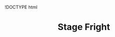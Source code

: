 !DOCTYPE html
<html>

<head>

<title> Stage Fright </title>
<style>

body{
	Background-color:(idk);
	font-family: Ariel, Sans-serif, Tomaha, Times, Georgia;
}
h1{
	text-align: center;
}
.people{
padding: 20px;	
	margin: auto;
	background-color: lightpurple;
	border: 2px;
	border-radius: 10px;
	
}

</style>
</head>

<body>
<h1> Stage Fright</h1>

</body>
</html>

